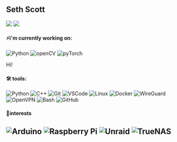

<!--
Here are some ideas to get you started:

- 🔭 I’m currently working on ...
- 🌱 I’m currently learning ...
- 👯 I’m looking to collaborate on ...
- 🤔 I’m looking for help with ...
- 💬 Ask me about ...
- 📫 How to reach me: ...
- ⚡ Fun fact: ...
-->

## Seth Scott

[![](https://img.shields.io/badge/LinkedIn-seth--scott-blue?logo=LinkedIn&logoColor=blue&labelColor=black)][linkedin]
[![](https://img.shields.io/badge/Gmail-s.scottvancouverwa%40gmail.com-red?logo=Gmail&logoColor=Red&labelColor=black)][gmail]

<!-- [![](https://img.shields.io/badge/HackerRank-joseph__zabaleta-brightgreen?logo=HackerRank&logoColor=Green&labelColor=black)][hackerrank] -->



#### ⚡**i'm currently working on:**
![Python](https://img.shields.io/badge/-Python-000000?style=flat&logo=python)
![openCV](https://img.shields.io/badge/-openCV-000000?style=flat&logo=openCV&logoColor=5C3EE8)
![pyTorch](https://img.shields.io/badge/-pyTorch-000000?style=flat&logo=pyTorch)


Hi!

#### 🛠 **tools:**
![Python](https://img.shields.io/badge/-Python-000000?style=flat&logo=python)
![C++](https://img.shields.io/badge/-C++-000000?style=flat&logo=c%2B%2B&logoColor=#00599C)
![Git](https://img.shields.io/badge/-Git-000000?style=flat&logo=git)
![VSCode](https://img.shields.io/badge/-VSCode-000000?style=flat&logo=visual-studio-code&logoColor=blue)
![Linux](https://img.shields.io/badge/-Linux-000000?style=flat&logo=linux)
![Docker](https://img.shields.io/badge/-Docker-000000?style=flat&logo=docker)
![WireGuard](https://img.shields.io/badge/-WireGuard-000000?style=flat&logo=wireguard&logoColor=88171A)
![OpenVPN](https://img.shields.io/badge/-OpenVPN-000000?style=flat&logo=openvpn&logoColor)
![Bash](https://img.shields.io/badge/-Bash-000000?style=flat&logo=gnubash)
![GitHub](https://img.shields.io/badge/-GitHub-000000?style=flat&logo=github&logoColor=FFFFFF)

####  🧬**interests**
![Arduino](https://img.shields.io/badge/-Arduino-000000?style=flat&logo=arduino)
![Raspberry Pi](https://img.shields.io/badge/-Raspberry%20Pi-000000?style=flat&logo=raspberrypi&logoColor=A22846)
![Unraid](https://img.shields.io/badge/-Unraid-000000?style=flat&logo=unraid)
![TrueNAS](https://img.shields.io/badge/-TrueNAS-000000?style=flat&logo=truenas)
---


<!-- [![Joseph's Github Stats](https://github-readme-stats.vercel.app/api?username=joseph-zabaleta&show_icons=true&theme=dark)](https://github.com/joseph-zabaleta) -->

<!-- [![Stats](https://github-readme-stats.vercel.app/api/top-langs/?username=joseph-zabaleta&show_icons=true&theme=dark)](https://github.com/joseph-zabaleta) -->

</details>

[linkedin]: https://www.linkedin.com/in/seth-scott-95b9481b5/
[gmail]: mailto:s.scottvancouverwa@gmail.com
[hackerrank]: https://www.hackerrank.com/joseph_zabaleta
[webdevplaylist]: https://www.youtube.com/playlist?list=PLkwxH9e_vrAJ0WbEsFA9W3I1W-g_BTsbt
[jsplaylist]: https://www.youtube.com/playlist?list=PLkwxH9e_vrALRJKu7wfXby3MKeflhTu6B
[cssplaylist]: https://www.youtube.com/playlist?list=PLkwxH9e_vrALSdvZuEh6gqQdmDoDIoqz4
[reactplaylist]: https://www.youtube.com/playlist?list=PLkwxH9e_vrAK4TdffpxKY3QGyHCpxFcQ0